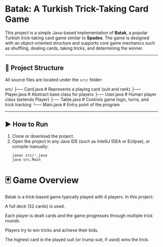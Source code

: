 # Batak: A Turkish Trick-Taking Card Game

This project is a simple Java-based implementation of **Batak**, a popular Turkish trick-taking card game similar to **Spades**. The game is designed with an object-oriented structure and supports core game mechanics such as shuffling, dealing cards, taking tricks, and determining the winner.

---

## 📁 Project Structure

All source files are located under the `src/` folder:

src/
├── Card.java # Represents a playing card (suit and rank)
├── Player.java # Abstract base class for players
├── User.java # Human player class (extends Player)
├── Table.java # Controls game logic, turns, and trick tracking
└── Main.java # Entry point of the program

---

## ▶️ How to Run

1. Clone or download the project.
2. Open the project in any Java IDE (such as IntelliJ IDEA or Eclipse), or compile manually:
   ```bash
   javac src/*.java
   java src.Main

# 🃏 Game Overview
Batak is a trick-based game typically played with 4 players. In this project:

A full deck (52 cards) is used.

Each player is dealt cards and the game progresses through multiple trick rounds.

Players try to win tricks and achieve their bids.

The highest card in the played suit (or trump suit, if used) wins the trick.

